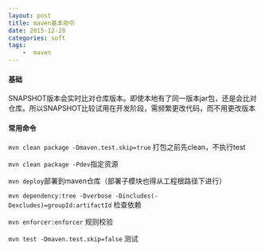 ```yaml
---
layout: post
title: maven基本命令
date: 2015-12-28
categories: soft
tags:
    -  maven
---
```


#### 基础
SNAPSHOT版本会实时比对仓库版本。即使本地有了同一版本jar包，还是会比对仓库。所以SNAPSHOT比较试用在开发阶段，需频繁更改代码，而不用更改版本

#### 常用命令

`mvn clean package -Dmaven.test.skip=true` 打包之前先clean，不执行test

`mvn clean package -Pdev`指定资源

`mvn deploy`部署到maven仓库（部署子模块也得从工程根路径下进行）

`mvn dependency:tree -Dverbose -Dincludes(-Dexcludes)=groupId:artifactId` 检查依赖

`mvn enforcer:enforcer` 规则校验

`mvn test -Dmaven.test.skip=false` 测试

